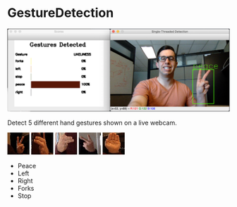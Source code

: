 # GestureDetection
![Detector In Action](/images/Detector.png)

Detect 5 different hand gestures shown on a live webcam.

![Peace Hand Sign](/images/peace.jpg) ![Left Hand Sign](/images/left.jpg) ![Right Hand Sign](/images/right.jpg) ![Forks Hand Sign](/images/forks.jpg) ![Stop Hand Sign](/images/stop.jpg) 

- Peace
- Left
- Right
- Forks 
- Stop
